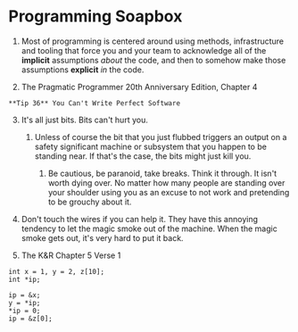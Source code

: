 # Programming Soapbox

1. Most of programming is centered around using methods,
infrastructure and tooling that force you and your team
to acknowledge all of the **implicit** assumptions *about* 
the code, and then to somehow make those assumptions 
**explicit** *in* the code.

2. The Pragmatic Programmer 20th Anniversary Edition, Chapter 4

`**Tip 36** You Can't Write Perfect Software`

3. It's all just bits. Bits can't hurt you.

    1. Unless of course the bit that you just flubbed triggers an 
    output on a safety significant machine or subsystem that you 
    happen to be standing near. If that's the case, the bits might 
    just kill you. 

        1. Be cautious, be paranoid, take breaks. Think it through.
        It isn't worth dying over. No matter how many people are 
        standing over your shoulder using you as an excuse to not
        work and pretending to be grouchy about it.

4. Don't touch the wires if you can help it. They have this
annoying tendency to let the magic smoke out of the machine.
When the magic smoke gets out, it's very hard to put it back.

5. The K&R Chapter 5 Verse 1
```
int x = 1, y = 2, z[10];
int *ip;

ip = &x;
y = *ip;
*ip = 0;
ip = &z[0]; 
```
